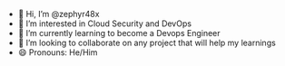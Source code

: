 - 👋 Hi, I’m @zephyr48x
- 👀 I’m interested in Cloud Security and DevOps
- 🌱 I’m currently learning to become a Devops Engineer
- 💞️ I’m looking to collaborate on any project that will help my learnings
- 😄 Pronouns: He/Him

<!---
zephyr48x/zephyr48x is a ✨ special ✨ repository because its `README.md` (this file) appears on your GitHub profile.
You can click the Preview link to take a look at your changes.
--->
